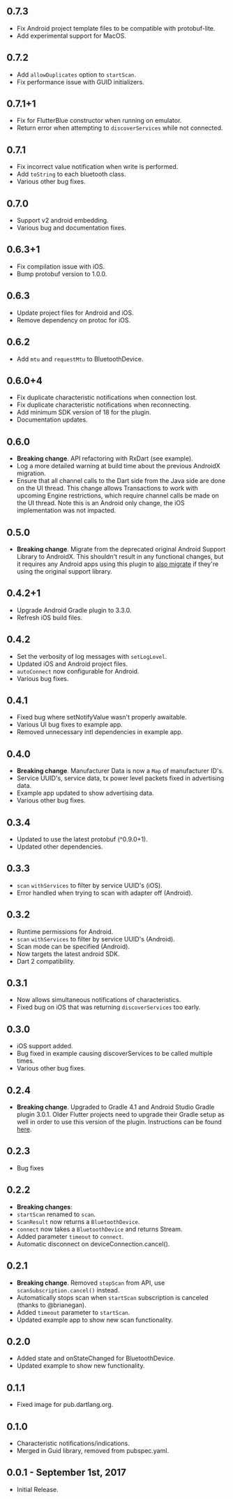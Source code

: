 ## 0.7.3
* Fix Android project template files to be compatible with protobuf-lite.
* Add experimental support for MacOS.

## 0.7.2
* Add `allowDuplicates` option to `startScan`.
* Fix performance issue with GUID initializers.

## 0.7.1+1
* Fix for FlutterBlue constructor when running on emulator.
* Return error when attempting to `discoverServices` while not connected.

## 0.7.1
* Fix incorrect value notification when write is performed.
* Add `toString` to each bluetooth class.
* Various other bug fixes.

## 0.7.0
* Support v2 android embedding.
* Various bug and documentation fixes.

## 0.6.3+1
* Fix compilation issue with iOS.
* Bump protobuf version to 1.0.0.

## 0.6.3
* Update project files for Android and iOS.
* Remove dependency on protoc for iOS.

## 0.6.2
* Add `mtu` and `requestMtu` to BluetoothDevice.

## 0.6.0+4
* Fix duplicate characteristic notifications when connection lost.
* Fix duplicate characteristic notifications when reconnecting.
* Add minimum SDK version of 18 for the plugin.
* Documentation updates.

## 0.6.0
* **Breaking change**. API refactoring with RxDart (see example).
* Log a more detailed warning at build time about the previous AndroidX migration.
* Ensure that all channel calls to the Dart side from the Java side are done on the UI thread.
  This change allows Transactions to work with upcoming Engine restrictions, which require
  channel calls be made on the UI thread. Note this is an Android only change,
  the iOS implementation was not impacted.

## 0.5.0
* **Breaking change**. Migrate from the deprecated original Android Support
  Library to AndroidX. This shouldn't result in any functional changes, but it
  requires any Android apps using this plugin to [also
  migrate](https://developer.android.com/jetpack/androidx/migrate) if they're
  using the original support library.

## 0.4.2+1
* Upgrade Android Gradle plugin to 3.3.0.
* Refresh iOS build files.

## 0.4.2
* Set the verbosity of log messages with `setLogLevel`.
* Updated iOS and Android project files.
* `autoConnect` now configurable for Android.
* Various bug fixes.

## 0.4.1
* Fixed bug where setNotifyValue wasn't properly awaitable.
* Various UI bug fixes to example app.
* Removed unnecessary intl dependencies in example app.

## 0.4.0
* **Breaking change**. Manufacturer Data is now a `Map` of manufacturer ID's.
* Service UUID's, service data, tx power level packets fixed in advertising data.
* Example app updated to show advertising data.
* Various other bug fixes.

## 0.3.4
* Updated to use the latest protobuf (^0.9.0+1).
* Updated other dependencies.

## 0.3.3
* `scan` `withServices` to filter by service UUID's (iOS).
* Error handled when trying to scan with adapter off (Android).

## 0.3.2
* Runtime permissions for Android.
* `scan` `withServices` to filter by service UUID's (Android).
* Scan mode can be specified (Android).
* Now targets the latest android SDK.
* Dart 2 compatibility.

## 0.3.1
* Now allows simultaneous notifications of characteristics.
* Fixed bug on iOS that was returning `discoverServices` too early.

## 0.3.0
* iOS support added.
* Bug fixed in example causing discoverServices to be called multiple times.
* Various other bug fixes.

## 0.2.4
* **Breaking change**. Upgraded to Gradle 4.1 and Android Studio Gradle plugin
  3.0.1. Older Flutter projects need to upgrade their Gradle setup as well in
  order to use this version of the plugin. Instructions can be found
  [here](https://github.com/flutter/flutter/wiki/Updating-Flutter-projects-to-Gradle-4.1-and-Android-Studio-Gradle-plugin-3.0.1).

## 0.2.3
* Bug fixes

## 0.2.2
* **Breaking changes**:
* `startScan` renamed to `scan`.
* `ScanResult` now returns a `BluetoothDevice`.
* `connect` now takes a `BluetoothDevice` and returns Stream<BluetoothDeviceState>.
* Added parameter `timeout` to `connect`.
* Automatic disconnect on deviceConnection.cancel().

## 0.2.1
* **Breaking change**. Removed `stopScan` from API, use `scanSubscription.cancel()` instead.
* Automatically stops scan when `startScan` subscription is canceled (thanks to @brianegan).
* Added `timeout` parameter to `startScan`.
* Updated example app to show new scan functionality.

## 0.2.0

* Added state and onStateChanged for BluetoothDevice.
* Updated example to show new functionality.

## 0.1.1

* Fixed image for pub.dartlang.org.

## 0.1.0

* Characteristic notifications/indications.
* Merged in Guid library, removed from pubspec.yaml.

## 0.0.1 - September 1st, 2017

* Initial Release.
